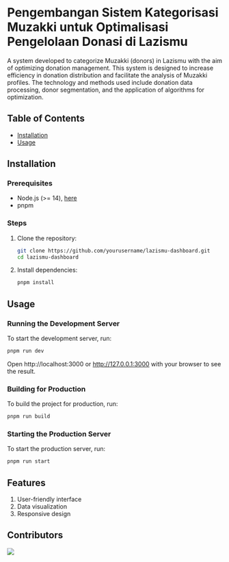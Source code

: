 # Pengembangan Sistem Kategorisasi Muzakki untuk Optimalisasi Pengelolaan Donasi di Lazismu

A system developed to categorize Muzakki (donors) in Lazismu with the aim of optimizing donation management. This system is designed to increase efficiency in donation distribution and facilitate the analysis of Muzakki profiles. The technology and methods used include donation data processing, donor segmentation, and the application of algorithms for optimization.

## Table of Contents

- [Installation](#installation)
- [Usage](#usage)

## Installation

### Prerequisites

- Node.js (>= 14), [here](https://nodejs.org/en/download)
- pnpm

### Steps

1. Clone the repository:
    ```sh
    git clone https://github.com/yourusername/lazismu-dashboard.git
    cd lazismu-dashboard
    ```

2. Install dependencies:
    ```sh
    pnpm install
    ```

## Usage

### Running the Development Server

To start the development server, run:
```sh
pnpm run dev
```
Open http://localhost:3000 or http://127.0.0.1:3000 with your browser to see the result.

### Building for Production

To build the project for production, run:
```sh
pnpm run build
```

### Starting the Production Server

To start the production server, run:
```sh
pnpm run start
```

## Features

1. User-friendly interface
2. Data visualization
3. Responsive design

## Contributors

<a href="https://github.com/Rymnant/lazismu-dashboard/graphs/contributors">
  <img src="https://contrib.rocks/image?repo=Rymnant/lazismu-dashboard" />
</a>
